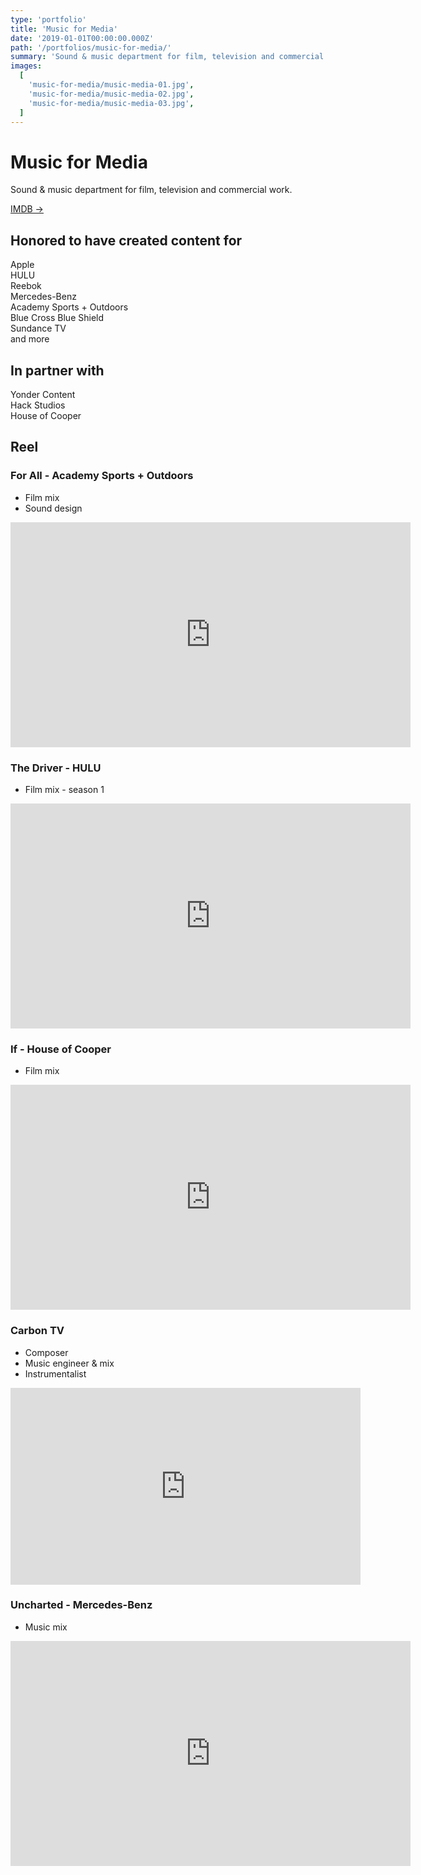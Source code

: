 ```yaml
---
type: 'portfolio'
title: 'Music for Media'
date: '2019-01-01T00:00:00.000Z'
path: '/portfolios/music-for-media/'
summary: 'Sound & music department for film, television and commercial work.'
images:
  [
    'music-for-media/music-media-01.jpg',
    'music-for-media/music-media-02.jpg',
    'music-for-media/music-media-03.jpg',
  ]
---
```


# Music for Media

Sound & music department for film, television and commercial work.

[IMDB →](https://www.imdb.com/name/nm9906654/?ref_=ttfc_fc_cr11)

## Honored to have created content for

Apple<br>
HULU<br>
Reebok<br>
Mercedes-Benz<br>
Academy Sports + Outdoors<br>
Blue Cross Blue Shield<br>
Sundance TV<br>
and more

## In partner with

Yonder Content<br>
Hack Studios<br>
House of Cooper<br>

## Reel

### For All - Academy Sports + Outdoors

- Film mix
- Sound design

<iframe src="https://player.vimeo.com/video/225121038?title=0&byline=0&portrait=0" width="640" height="360" frameborder="0" allow="autoplay; fullscreen" allowfullscreen></iframe>

### The Driver - HULU

- Film mix - season 1

<iframe src="https://player.vimeo.com/video/236454995?color=008f8f&title=0&byline=0&portrait=0" width="640" height="360" frameborder="0" allow="autoplay; fullscreen" allowfullscreen></iframe>

### If - House of Cooper

- Film mix

<iframe src="https://player.vimeo.com/video/208350354?color=008f8f&title=0&byline=0&portrait=0" width="640" height="360" frameborder="0" allow="autoplay; fullscreen" allowfullscreen></iframe>

### Carbon TV

- Composer
- Music engineer & mix
- Instrumentalist

<iframe width="560" height="315" src="https://www.youtube-nocookie.com/embed/1DDAFUg14M0" frameborder="0" allow="accelerometer; autoplay; encrypted-media; gyroscope; picture-in-picture" allowfullscreen></iframe>

### Uncharted - Mercedes-Benz

- Music mix

<iframe src="https://player.vimeo.com/video/181812872?color=ffffff&title=0&byline=0&portrait=0" width="640" height="360" frameborder="0" allow="autoplay; fullscreen" allowfullscreen></iframe>

